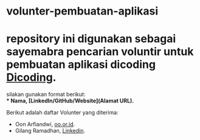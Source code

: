 # volunter-pembuatan-aplikasi
# repository ini digunakan sebagai sayemabra pencarian voluntir untuk pembuatan aplikasi dicoding [Dicoding](www.dicoding.com).<br>

silakan gunakan format berikut:<br>
**\* Nama, [LinkedIn/GitHub/Website](Alamat URL).**  

Berikut adalah daftar Volunter yang diterima:
* Oon Arfiandwi, [oo.or.id](https://oo.or.id).
* Gilang Ramadhan, [Linkedin](https://www.linkedin.com/in/gilang-adhan/).
